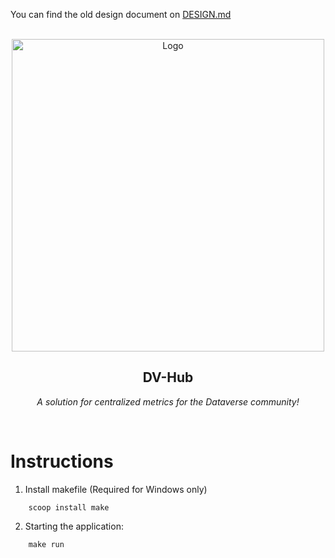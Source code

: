 You can find the old design document on [DESIGN.md](./DESIGN.md)

<br />
<div align="center">
  <a href="#">
    <img src="https://github.com/IQSS/dataverse-frontend/assets/7512607/6c4d79e4-7be5-4102-88bd-dfa167dc79d3" alt="Logo" width="500">
  </a>
  <h2 align="center">DV-Hub</h2>
  <p align="center">
    <em>A solution for centralized metrics for the Dataverse community!</em>
  </p>

<br>
</div>

# Instructions

1) Install makefile (Required for Windows only)

```
    scoop install make
```

2) Starting the application: 

```
    make run
```

